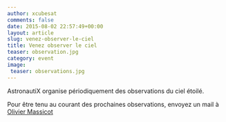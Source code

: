 ```yaml
---
author: xcubesat
comments: false
date: 2015-08-02 22:57:49+00:00
layout: article
slug: venez-observer-le-ciel
title: Venez observer le ciel
teaser: observation.jpg
category: event
image:
 teaser: observations.jpg
---
```

AstronautiX organise périodiquement des observations du ciel étoilé.

Pour être tenu au courant des prochaines observations, envoyez un mail à [Olivier Massicot](olivier.massicot@polytechnique.edu)
